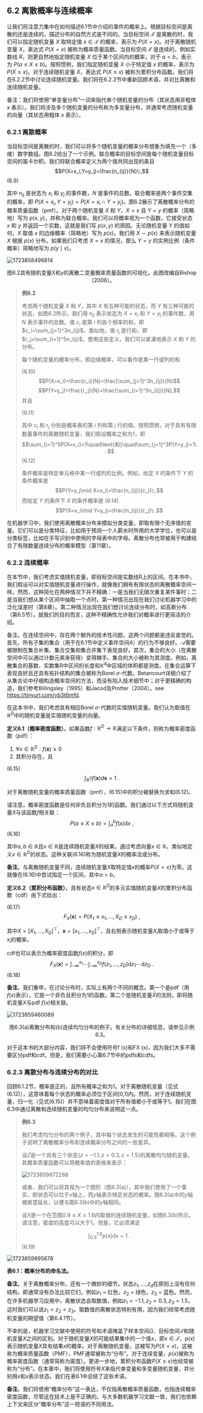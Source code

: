 ## 6.2 离散概率与连续概率

让我们将注意力集中在如何描述6.1节中介绍的事件的概率上。根据目标空间是离散的还是连续的，描述分布的自然方式是不同的。当目标空间 $\mathcal{T}$ 是离散的时，我们可以指定随机变量 $X$ 取特定值 $x\in\mathcal{T}$ 的概率，表示为 $P(X=x)$。对于离散随机变量 $X$，表达式 $P(X=x)$ 被称为概率质量函数。当目标空间 $\mathcal{T}$ 是连续的，例如实数线 $R$，则更自然地指定随机变量 $X$ 位于某个区间内的概率，对于 $a<b$，表示为 $P(a\leqslant X\leqslant b)$。按照惯例，我们指定随机变量 $X$ 小于特定值 $x$ 的概率，表示为 $P(X\leqslant x)$。对于连续随机变量 $X$，表达式 $P(X\leqslant x)$ 被称为累积分布函数。我们将在6.2.2节中讨论连续随机变量。我们将在6.2.3节中重新回顾术语，并对比离散和连续随机变量。

备注：我们将使用“单变量分布”一词来指代单个随机变量的分布（其状态用非粗体 $x$ 表示）。我们将涉及多个随机变量的分布称为多变量分布，并通常考虑随机变量的向量（其状态用粗体 $x$ 表示）。

### 6.2.1 离散概率

当目标空间是离散的时，我们可以将多个随机变量的概率分布想象为填充一个（多维）数字数组。图6.2给出了一个示例。联合概率的目标空间是每个随机变量目标空间的笛卡尔积。我们将联合概率定义为两个值共同出现的条目
$$P(X=x_i,Y=y_j)=\frac{n_{ij}}{N}\:,$$
(6.9)

其中 $n_{ij}$ 是状态为 $x_i$ 和 $y_j$ 的事件数，$N$ 是事件的总数。联合概率是两个事件交集的概率，即 $P(X=x_i, Y=y_j) = P(X=x_i \cap Y=y_j)$。图6.2展示了离散概率分布的概率质量函数（pmf）。对于两个随机变量 $X$ 和 $Y$，$X=x$ 且 $Y=y$ 的概率（简略地）写为 $p(x,y)$，并称为联合概率。我们可以将概率视为一个函数，它接受状态 $x$ 和 $y$ 并返回一个实数，这就是我们写 $p(x,y)$ 的原因。无论随机变量 $Y$ 的值如何，$X$ 取值 $x$ 的边缘概率（简略地）写为 $p(x)$。我们用 $X\sim p(x)$ 来表示随机变量 $X$ 根据 $p(x)$ 分布。如果我们只考虑 $X=x$ 的情况，那么 $Y=y$ 的实例比例（条件概率）简略地写为 $p(y \mid x)$。

![1723858496814](../attachments/6.2.png)

<center>图6.2具有随机变量X和y的离散二变量概率质量函数的可视化。此图改编自Bishop（2006）。</center>

> **例6.2**
>
> 考虑两个随机变量 $X$ 和 $Y$，其中 $X$ 有五种可能的状态，而 $Y$ 有三种可能的状态，如图6.2所示。我们用 $n_{ij}$ 表示状态为 $X=x_i$ 和 $Y=y_j$ 的事件数，用 $N$ 表示事件的总数。值 $c_i$ 是第 $i$ 列各个频率的和，即 $c_i=\sum_{j=1}^3n_{ij}$。类似地，值 $r_j$ 是行和，即 $r_j=\sum_{i=1}^5n_{ij}$。使用这些定义，我们可以紧凑地表示 $X$ 和 $Y$ 的分布。
>
> 每个随机变量的概率分布，即边缘概率，可以看作是某一行或列的和
>
> (6.10)
> $$P(X=x_i)=\frac{c_i}{N}=\frac{\sum_{j=1}^3n_{ij}}{N}$$
> $$P(Y=y_j)=\frac{r_j}{N}=\frac{\sum_{i=1}^5n_{ij}}{N},$$
> 并且
>
> (6.11)
>
> 其中 $c_i$ 和 $r_j$ 分别是概率表的第 $i$ 列和第 $j$ 行的值。按照惯例，对于具有有限数量事件的离散随机变量，我们假设概率之和为1，即
> $$\sum_{i=1}^5P(X=x_i)=1\quad\text{和}\quad\sum_{j=1}^3P(Y=y_j)=1\:.$$
> (6.12)
>
> 条件概率是特定单元格中某一行或列的比例。例如，给定 $X$ 的条件下 $Y$ 的条件概率是
> $$P(Y=y_j\mid X=x_i)=\frac{n_{ij}}{c_i}\:,$$
> 而给定 $Y$ 的条件下 $X$ 的条件概率是
> (6.14)
> $$P(X=x_i\mid Y=y_j)=\frac{n_{ij}}{r_j}\:.$$

在机器学习中，我们使用离散概率分布来模拟分类变量，即取有限个无序值的变量。它们可以是分类特征，比如用于预测一个人薪水时所用的大学学位，也可以是分类标签，比如在手写识别中使用的字母表中的字母。离散分布也常被用于构建结合了有限数量连续分布的概率模型（第11章）。

### 6.2.2 连续概率

在本节中，我们考虑实值随机变量，即目标空间是实数线R上的区间。在本书中，我们假设可以对实值随机变量进行操作，就像我们拥有有限状态的离散概率空间一样。然而，这种简化在两种情况下并不精确：一是当我们无限次重复某件事时；二是当我们想从某个区间中抽取一个点时。第一种情况出现在我们讨论机器学习中的泛化误差时（第8章）。第二种情况出现在我们想讨论连续分布时，如高斯分布（第6.5节）。就我们的目的而言，这种不精确性允许我们对概率进行更简洁的介绍。

备注。在连续空间中，存在两个额外的技术性问题，这两个问题都是违反直觉的。首先，所有子集的集合（用于在6.1节中定义事件空间$A$）的行为不够良好。$\mathcal{A}$需要被限制在集合补集、集合交集和集合并集下表现良好。其次，集合的大小（在离散空间中可以通过计数元素来获得）变得棘手。集合的大小被称为其测度。例如，离散集合的基数、实数集R中区间的长度和$\mathbb{R}^d$中区域的体积都是测度。在集合运算下表现良好且还具有拓扑结构的集合被称为Borel $\sigma$-代数。Betancourt详细介绍了从集合论中仔细构造概率空间的方法，而没有陷入技术细节中；对于更精确的构造，我们参考Billingsley（1995）和Jacod及Protter（2004）。see https://tinyurl.com/yb3t6mfd.

在这本书中，我们考虑具有相应Borel $\sigma$-代数的实值随机变量。我们认为取值在$\mathbb{R}^{\dot{D}}$中的随机变量是实值随机变量的向量。

**定义6.1（概率密度函数）**。如果函数$f:\mathbb{R}^D\to\mathbb{R}$满足以下条件，则称为概率密度函数（pdf）：

1. $\forall x\in \mathbb{R} ^D: f( \boldsymbol{x}) \geqslant 0$
2. 其积分存在，且

(6.15)
$$\int_{\mathbb{R}^D}f(\boldsymbol{x})\mathrm{d}\boldsymbol{x}=1\:.$$

对于离散随机变量的概率质量函数（pmf），(6.15)中的积分被替换为求和(6.12)。

请注意，概率密度函数是任何非负且积分为1的函数。我们通过以下方式将随机变量$X$与该函数$f$相关联：
$$P(a\leqslant X\leqslant b)=\int_{a}^{b}f(x)\mathrm{d}x\:,$$
(6.16)

其中$a,b\in\mathbb{R}$且$x\in\mathbb{R}$是连续随机变量$X$的结果。通过考虑向量$x\in\mathbb{R}$，类似地定义$x\in\mathbb{R}^D$的状态。这种关联(6.16)称为随机变量$X$的概率法或分布。

**备注**。与离散随机变量不同，连续随机变量$X$取特定值$x$的概率$P(X=x)$为零。这就像在(6.16)中尝试指定一个区间，其中$a=b$。

**定义6.2（累积分布函数）**。具有状态$x\in\mathbb{R}^D$的多元实值随机变量$X$的累积分布函数（cdf）由下式给出：

(6.17)
$$F_X(\boldsymbol{x})=P(X_1\leqslant x_1,\ldots,X_D\leqslant x_D)\:,$$

其中$X=[X_1,\ldots,X_D]^\top$，$\boldsymbol{x}=[x_1,\ldots,x_D]^\top$，且右侧表示随机变量$X_i$取值小于或等于$x_i$的概率。

cdf也可以表示为概率密度函数$f(x)$的积分，即
$$F_{X}(\boldsymbol{x})=\int_{-\infty}^{x_{1}}\cdots\int_{-\infty}^{x_{D}}f(z_{1},\ldots,z_{D})\mathrm{d}z_{1}\cdots\mathrm{d}z_{D}\:.$$
(6.18)

**备注**。我们重申，在讨论分布时，实际上有两个不同的概念。第一个是pdf（用$f(x)$表示），它是一个非负且积分为1的函数。第二个是随机变量$\bar{X}$的法则，即将随机变量$X$与pdf $f(x)$相关联。

![1723859460089](../attachments/6.3.png)

<center>图6.3(a)离散分布和(b)连续均匀分布的例子。有关分布的详细信息，请参见示例6.3。</center>

对于这本书的大部分内容，我们将不会使用符号f (x)和FX (x)，因为我们大多不需要区分pdf和cdf。但是，我们需要小心第6.7节中的pdfs和cdfs。

### 6.2.3 离散分布与连续分布的对比

回顾6.1.2节，概率是正的，且所有概率之和为1。对于离散随机变量（见式(6.12)），这意味着每个状态的概率必须位于区间[0,1]内。然而，对于连续随机变量，归一化（见式(6.15)）并不意味着密度值对于所有值都小于或等于1。我们在图6.3中通过离散和连续随机变量的均匀分布来说明这一点。

> **例6.3**
>
> 我们考虑均匀分布的两个例子，其中每个状态发生的可能性都相等。这个例子说明了离散概率分布和连续概率分布之间的一些差异。
>
> 设$Z$是一个具有三个状态$\{z=-1.1, z=0.3, z=1.5\}$的离散均匀随机变量。其概率质量函数可以用概率值的表格来表示：
>
> ![1723859872288](../attachments/1723859872288.png)
>
> 或者，我们可以将其视为一个图形（图6.3(a)），其中我们使用了一个事实，即状态可以位于$x$轴上，而$y$轴表示特定状态的概率。图6.3(a)中的$y$轴被故意延长，以便与图6.3(b)中的$y$轴相同。
>
> 设$X$是一个在范围$0.9\leqslant X\leqslant1.6$内取值的连续随机变量，如图6.3(b)所示。请注意，密度的高度可以大于1。但是，它必须满足
>
> $$\int_{0.9}^{1.6}p(x)\mathrm{d}x=1\:.$$
> (6.19)

![1723859895678](../attachments/1723859895678.png)

**表6.1：概率分布的命名法。**

**备注**。关于离散概率分布，还有一个微妙的细节。状态$z_1,\ldots,z_d$在原则上没有任何结构，即通常没有办法比较它们，例如$z_1$ = 红色，$z_2$ = 绿色，$z_3$ = 蓝色。然而，在许多机器学习应用中，离散状态会取数值，例如$z_1=-1.1,z_2=0.3,z_3=1.5$，这时我们可以说$z_1<z_2<z_3$。取数值的离散状态特别有用，因为我们经常考虑随机变量的期望值（第6.4.1节）。

不幸的是，机器学习文献中使用的符号和术语掩盖了样本空间$\Omega$、目标空间$\mathcal{T}$和随机变量$X$之间的区别。对于随机变量$X$的可能结果集中的一个值$x$，即$x\in\mathcal{T}$，$p(x)$表示随机变量$X$具有结果$x$的概率。对于离散随机变量，这被写为$P(X=x)$，这被称为概率质量函数（PMF），PMF通常被称为“分布”。对于连续变量，$p(x)$被称为概率密度函数（通常简称为密度）。更进一步地，累积分布函数$P(X\leqslant x)$也经常被称为“分布”。在本章中，我们将使用符号$X$来指代单变量和多变量随机变量，并分别用$x$和$x$表示状态。我们在表6.1中总结了这些术语。

**备注**。我们将使用“概率分布”这一表达，不仅指离散概率质量函数，也指连续概率密度函数，尽管这在技术上是不正确的。与大多数机器学习文献一致，我们也依赖上下文来区分“概率分布”这一短语的不同用法。
